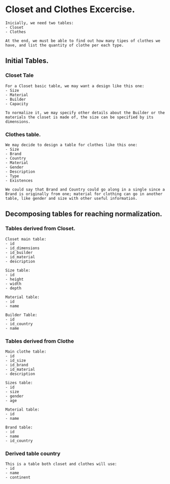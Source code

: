 

# Closet and Clothes Excercise.
    Inicially, we need two tables:
    - Closet
    - Clothes

    At the end, we must be able to find out how many tipes of clothes we have, and list the quantity of clothe per each type.

## Initial Tables.
    
### Closet Tale
    For a Closet basic table, we may want a design like this one:
    - Size
    - Material
    - Builder
    - Capacity
    
    To normalize it, we may specify other details about the Builder or the materials the closet is made of, the size can be specified by its dimensions.

### Clothes table.
    We may decide to design a table for clothes like this one:
    - Size
    - Brand
    - Country
    - Material
    - Gender
    - Description
    - Type
    - Existences
    
    We could say that Brand and Country could go along in a single since a Brand is originally from one; material for clothing can go in another table, like gender and size with other useful information.

## Decomposing tables for reaching normalization.

### Tables derived from Closet.
    
    Closet main table:
    - id
    - id_dimensions
    - id_builder
    - id_material    
    - description

    Size table:
    - id
    - height
    - width
    - depth

    Material table:
    - id
    - name

    Builder Table:
    - id
    - id_country
    - name

### Tables derived from Clothe

    Main clothe table:
    - id
    - id_size
    - id_brand
    - id_material
    - description

    Sizes table:
    - id
    - size
    - gender
    - age
    
    Material table:
    - id
    - name

    Brand table:
    - id
    - name
    - id_country

### Derived table country
    This is a table both closet and clothes will use:
    - id
    - name
    - continent
    